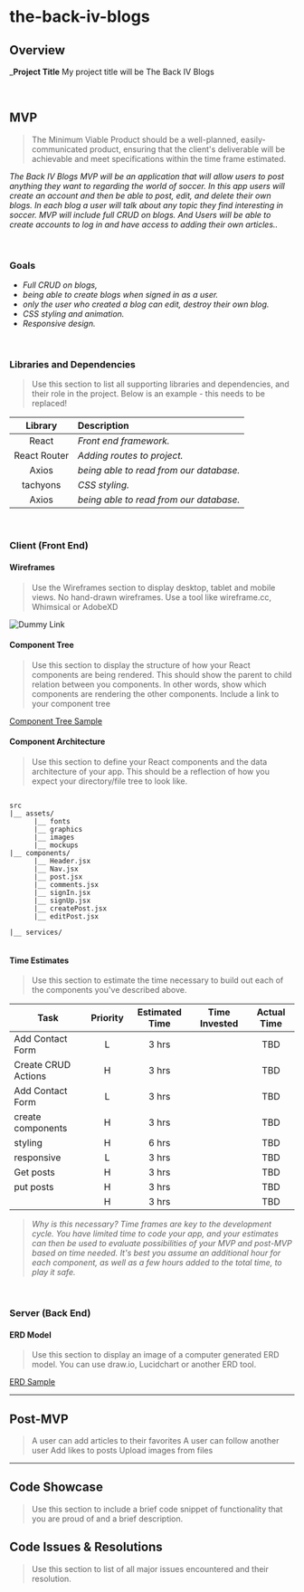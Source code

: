 # the-back-iv-blogs

## Overview

_**Project Title** My project title will be The Back IV Blogs


<br>

## MVP

> The Minimum Viable Product should be a well-planned, easily-communicated product, ensuring that the client's deliverable will be achievable and meet specifications within the time frame estimated.

_The Back IV Blogs MVP will be an application that will allow users to post anything they want to regarding the world of soccer. In this app users will create an account and then be able to post, edit, and delete their own blogs. In each blog a user will talk about any topic they find interesting in soccer. MVP will include full CRUD on blogs. And Users will be able to create accounts to log in and have access to adding their own articles.._

<br>

### Goals

- _Full CRUD on blogs,_
- _being able to create blogs when signed in as a user._
- _only the user who created a blog can edit, destroy their own blog._
- _CSS styling and animation._
- _Responsive design._

<br>

### Libraries and Dependencies

> Use this section to list all supporting libraries and dependencies, and their role in the project. Below is an example - this needs to be replaced!

|     Library      | Description                                |
| :--------------: | :----------------------------------------- |
|      React       | _Front end framework._ |
|   React Router   | _Adding routes to project._ |
|      Axios       | _being able to read from our database._ |
|      tachyons    | _CSS styling._ |
|      Axios       | _being able to read from our database._ |



<br>

### Client (Front End)

#### Wireframes

> Use the Wireframes section to display desktop, tablet and mobile views. No hand-drawn wireframes. Use a tool like wireframe.cc, Whimsical or AdobeXD

![Dummy Link](https://whimsical.com/the-back-iv-copy-VgLjFoPHt4VZrHsUrRmHa1)


#### Component Tree

> Use this section to display the structure of how your React components are being rendered. This should show the parent to child relation between you components. In other words, show which components are rendering the other components. Include a link to your component tree

[Component Tree Sample](https://www.figma.com/file/gr1RMunCu0Qz5dyAFhNcfW/Untitled?node-id=0%3A1)

#### Component Architecture

> Use this section to define your React components and the data architecture of your app. This should be a reflection of how you expect your directory/file tree to look like. 

``` structure

src
|__ assets/
      |__ fonts
      |__ graphics
      |__ images
      |__ mockups
|__ components/
      |__ Header.jsx
      |__ Nav.jsx
      |__ post.jsx
      |__ comments.jsx
      |__ signIn.jsx
      |__ signUp.jsx
      |__ createPost.jsx
      |__ editPost.jsx
      
|__ services/


```

#### Time Estimates

> Use this section to estimate the time necessary to build out each of the components you've described above.

| Task                | Priority | Estimated Time | Time Invested | Actual Time |
| ------------------- | :------: | :------------: | :-----------: | :---------: |
| Add Contact Form    |    L     |     3 hrs      |              |    TBD     |
| Create CRUD Actions |    H     |     3 hrs      |              |     TBD     |
| Add Contact Form    |    L     |     3 hrs      |             |    TBD     |
| create components   |    H     |     3 hrs      |              |     TBD      |
| styling             |    H     |     6 hrs      |             |     TBD     |
| responsive          |    L     |     3 hrs      |              |    TBD     |
|  Get posts          |    H     |     3 hrs      |             |     TBD     |
|  put posts          |    H     |     3 hrs      |             |     TBD     |
|                     |    H     |     3 hrs      |              |     TBD     |

> _Why is this necessary? Time frames are key to the development cycle. You have limited time to code your app, and your estimates can then be used to evaluate possibilities of your MVP and post-MVP based on time needed. It's best you assume an additional hour for each component, as well as a few hours added to the total time, to play it safe._

<br>

### Server (Back End)

#### ERD Model

> Use this section to display an image of a computer generated ERD model. You can use draw.io, Lucidchart or another ERD tool.

[ERD Sample](https://app.diagrams.net/?libs=general;uml#G19yDRBonruiUHZmWX1KB68XRyRkxtKvNw)
<br>

***

## Post-MVP

> A user can add articles to their favorites
> A user can follow another user 
> Add likes to posts
> Upload images from files

***

## Code Showcase

> Use this section to include a brief code snippet of functionality that you are proud of and a brief description.

## Code Issues & Resolutions

> Use this section to list of all major issues encountered and their resolution.